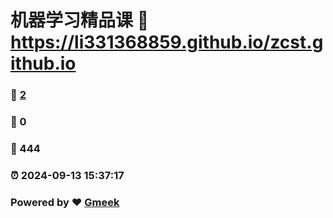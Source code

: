 # 机器学习精品课 :link: https://li331368859.github.io/zcst.github.io 
### :page_facing_up: [2](https://li331368859.github.io/zcst.github.io/tag.html) 
### :speech_balloon: 0 
### :hibiscus: 444 
### :alarm_clock: 2024-09-13 15:37:17 
### Powered by :heart: [Gmeek](https://github.com/Meekdai/Gmeek)
